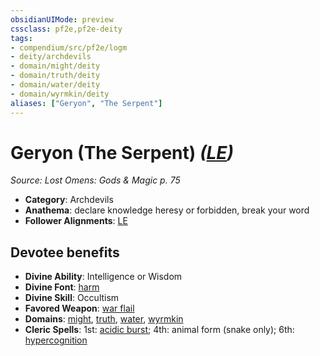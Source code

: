 ```yaml
---
obsidianUIMode: preview
cssclass: pf2e,pf2e-deity
tags:
- compendium/src/pf2e/logm
- deity/archdevils
- domain/might/deity
- domain/truth/deity
- domain/water/deity
- domain/wyrmkin/deity
aliases: ["Geryon", "The Serpent"]
---
```

# Geryon (The Serpent) *([LE](../../../Rules/traits/lawful-evil-b1.md))*  
*Source: Lost Omens: Gods & Magic p. 75*  

- **Category**: Archdevils
- **Anathema**: declare knowledge heresy or forbidden, break your word
- **Follower Alignments**: [LE](../../../Rules/traits/lawful-evil-b1.md)

## Devotee benefits

- **Divine Ability**: Intelligence or Wisdom
- **Divine Font**: [harm](../../spells/harm.md)
- **Divine Skill**: Occultism
- **Favored Weapon**: [war flail](../../equipment/items/war-flail.md)
- **Domains**: [might](../domains.md#Might), [truth](../domains.md#Truth), [water](../domains.md#Water), [wyrmkin](../domains.md#Wyrmkin)
- **Cleric Spells**: 1st: [acidic burst](../../spells/acidic-burst-logm.md); 4th: animal form (snake only); 6th: [hypercognition](../../spells/hypercognition.md)